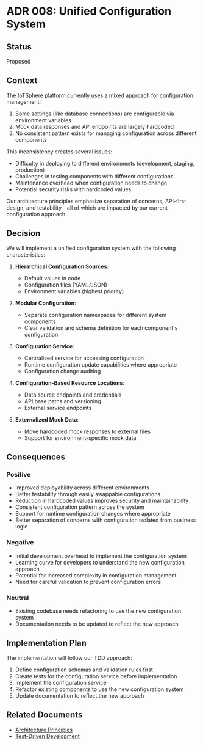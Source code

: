# ADR 008: Unified Configuration System

## Status

Proposed

## Context

The IoTSphere platform currently uses a mixed approach for configuration management:

1. Some settings (like database connections) are configurable via environment variables
2. Mock data responses and API endpoints are largely hardcoded
3. No consistent pattern exists for managing configuration across different components

This inconsistency creates several issues:

- Difficulty in deploying to different environments (development, staging, production)
- Challenges in testing components with different configurations
- Maintenance overhead when configuration needs to change
- Potential security risks with hardcoded values

Our architecture principles emphasize separation of concerns, API-first design, and testability - all of which are impacted by our current configuration approach.

## Decision

We will implement a unified configuration system with the following characteristics:

1. **Hierarchical Configuration Sources**:
   - Default values in code
   - Configuration files (YAML/JSON)
   - Environment variables (highest priority)

2. **Modular Configuration**:
   - Separate configuration namespaces for different system components
   - Clear validation and schema definition for each component's configuration

3. **Configuration Service**:
   - Centralized service for accessing configuration
   - Runtime configuration update capabilities where appropriate
   - Configuration change auditing

4. **Configuration-Based Resource Locations**:
   - Data source endpoints and credentials
   - API base paths and versioning
   - External service endpoints

5. **Externalized Mock Data**:
   - Move hardcoded mock responses to external files
   - Support for environment-specific mock data

## Consequences

### Positive

- Improved deployability across different environments
- Better testability through easily swappable configurations
- Reduction in hardcoded values improves security and maintainability
- Consistent configuration pattern across the system
- Support for runtime configuration changes where appropriate
- Better separation of concerns with configuration isolated from business logic

### Negative

- Initial development overhead to implement the configuration system
- Learning curve for developers to understand the new configuration approach
- Potential for increased complexity in configuration management
- Need for careful validation to prevent configuration errors

### Neutral

- Existing codebase needs refactoring to use the new configuration system
- Documentation needs to be updated to reflect the new approach

## Implementation Plan

The implementation will follow our TDD approach:

1. Define configuration schemas and validation rules first
2. Create tests for the configuration service before implementation
3. Implement the configuration service
4. Refactor existing components to use the new configuration system
5. Update documentation to reflect the new approach

## Related Documents

- [Architecture Principles](../system-architecture/architecture-principles.md)
- [Test-Driven Development](../development-guides/test-driven-development.md)
